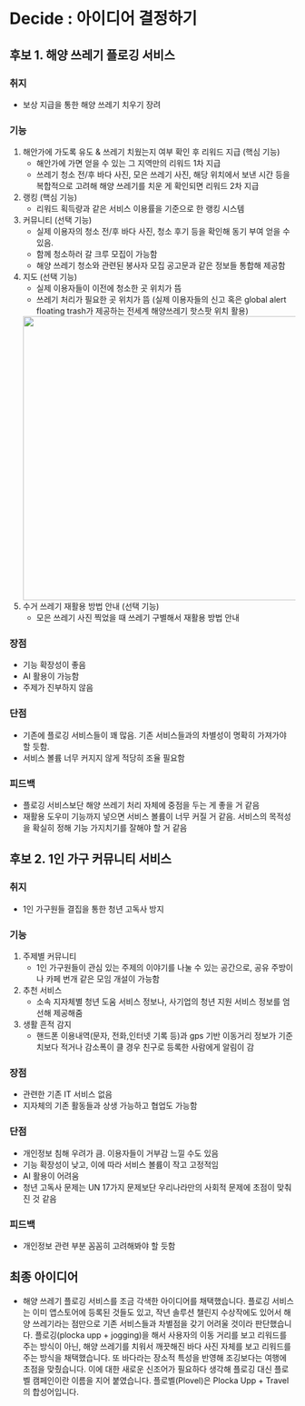 # Decide : 아이디어 결정하기
## 후보 1. 해양 쓰레기 플로깅 서비스

### 취지
- 보상 지급을 통한 해양 쓰레기 치우기 장려
### 기능
1. 해안가에 가도록 유도 & 쓰레기 치웠는지 여부 확인 후 리워드 지급 (핵심 기능)
    - 해안가에 가면 얻을 수 있는 그 지역만의 리워드 1차 지급
    - 쓰레기 청소 전/후 바다 사진, 모은 쓰레기 사진, 해당 위치에서 보낸 시간 등을 복합적으로 고려해 해양 쓰레기를 치운 게 확인되면 리워드 2차 지급
2. 랭킹 (핵심 기능)
    - 리워드 획득량과 같은 서비스 이용률을 기준으로 한 랭킹 시스템
3. 커뮤니티 (선택 기능)
    - 실제 이용자의 청소 전/후 바다 사진, 청소 후기 등을 확인해 동기 부여 얻을 수 있음.
    - 함께 청소하러 갈 크루 모집이 가능함
    - 해양 쓰레기 청소와 관련된 봉사자 모집 공고문과 같은 정보들 통합해 제공함
4. 지도 (선택 기능)
    - 실제 이용자들이 이전에 청소한 곳 위치가 뜸
    - 쓰레기 처리가 필요한 곳 위치가 뜸 (실제 이용자들의 신고 혹은 global alert floating trash가 제공하는 전세계 해양쓰레기 핫스팟 위치 활용)
    <img src="https://user-images.githubusercontent.com/83302344/213934449-602fe322-8dfb-4faa-acee-15e6882b9d7d.png" height="500"/>
5. 수거 쓰레기 재활용 방법 안내 (선택 기능)
    - 모은 쓰레기 사진 찍었을 때 쓰레기 구별해서 재활용 방법 안내
### 장점
- 기능 확장성이 좋음
- AI 활용이 가능함
- 주제가 진부하지 않음
### 단점
- 기존에 플로깅 서비스들이 꽤 많음. 기존 서비스들과의 차별성이 명확히 가져가야 할 듯함.
- 서비스 볼륨 너무 커지지 않게 적당히 조율 필요함
### 피드백
- 플로깅 서비스보단 해양 쓰레기 처리 자체에 중점을 두는 게 좋을 거 같음
- 재활용 도우미 기능까지 넣으면 서비스 볼륨이 너무 커질 거 같음. 서비스의 목적성을 확실히 정해 기능 가지치기를 잘해야 할 거 같음

## 후보 2. 1인 가구 커뮤니티 서비스
### 취지
- 1인 가구원들 결집을 통한 청년 고독사 방지
### 기능
1. 주제별 커뮤니티
    - 1인 가구원들이 관심 있는 주제의 이야기를 나눌 수 있는 공간으로, 공유 주방이나 카페 번개 같은 모임 개설이 가능함
2. 추천 서비스
    - 소속 지자체별 청년 도움 서비스 정보나, 사기업의 청년 지원 서비스 정보를 엄선해 제공해줌
3. 생활 흔적 감지
    - 핸드폰 이용내역(문자, 전화,인터넷 기록 등)과 gps 기반 이동거리 정보가 기준치보다 적거나 감소폭이 클 경우 친구로 등록한 사람에게 알림이 감
### 장점
- 관련한 기존 IT 서비스 없음
- 지자체의 기존 활동들과 상생 가능하고 협업도 가능함
### 단점
- 개인정보 침해 우려가 큼. 이용자들이 거부감 느낄 수도 있음
- 기능 확장성이 낮고, 이에 따라 서비스 볼륨이 작고 고정적임
- AI 활용이 어려움
- 청년 고독사 문제는 UN 17가지 문제보단 우리나라만의 사회적 문제에 초점이 맞춰진 것 같음
### 피드백
- 개인정보 관련 부분 꼼꼼히 고려해봐야 할 듯함

## 최종 아이디어
- 해양 쓰레기 플로깅 서비스를 조금 각색한 아이디어를 채택했습니다. 플로깅 서비스는 이미 앱스토어에 등록된 것들도 있고, 작년 솔루션 챌린지 수상작에도 있어서 해양 쓰레기라는 점만으로 기존 서비스들과 차별점을 갖기 어려울 것이라 판단했습니다. 플로깅(plocka upp + jogging)을 해서 사용자의 이동 거리를 보고 리워드를 주는 방식이 아닌, 해양 쓰레기를 치워서 깨끗해진 바다 사진 자체를 보고 리워드를 주는 방식을 채택했습니다. 또 바다라는 장소적 특성을 반영해 조깅보다는 여행에 초점을 맞췄습니다. 이에 대한 새로운 신조어가 필요하다 생각해 플로깅 대신 플로벨 캠페인이란 이름을 지어 붙였습니다. 플로벨(Plovel)은 Plocka Upp + Travel의 합성어입니다.
